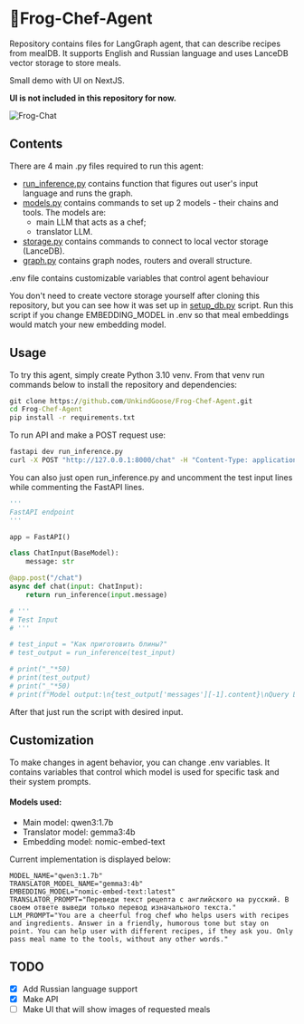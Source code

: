 # 🐸Frog-Chef-Agent

Repository contains files for LangGraph agent, that can describe recipes from mealDB. It supports English and Russian language and uses LanceDB vector storage to store meals.


Small demo with UI on NextJS. 

**UI is not included in this repository for now.**

<img alt="Frog-Chat" src="./images/demo2.gif"/>

## Contents

There are 4 main .py files required to run this agent:
- [run_inference.py](./run_inference.py) contains function that figures out user's input language and runs the graph.
- [models.py](./models.py) contains commands to set up 2 models - their chains and tools. The models are:
  - main LLM that acts as a chef;
  - translator LLM.
- [storage.py](./storage.py) contains commands to connect to local vector storage (LanceDB).
- [graph.py](./graph.py) contains graph nodes, routers and overall structure.

.env file contains customizable variables that control agent behaviour

You don't need to create vectore storage yourself after cloning this repository, but you can see how it was set up in [setup_db.py](./setup_db.py) script. Run this script if you change EMBEDDING_MODEL in .env so that meal embeddings would match your new embedding model.

## Usage

To try this agent, simply create Python 3.10 venv. From that venv run commands below to install the repository and dependencies:

```cmd
git clone https://github.com/UnkindGoose/Frog-Chef-Agent.git
cd Frog-Chef-Agent
pip install -r requirements.txt
```

To run API and make a POST request use:

```cmd
fastapi dev run_inference.py
curl -X POST "http://127.0.0.1:8000/chat" -H "Content-Type: application/json" -d "{\"message\":\"Your message\"}"
```

You can also just open run_inference.py and uncomment the test input lines while commenting the FastAPI lines.

```Python
'''
FastAPI endpoint
'''

app = FastAPI()

class ChatInput(BaseModel):
    message: str

@app.post("/chat")
async def chat(input: ChatInput):
    return run_inference(input.message)

# '''
# Test Input
# '''

# test_input = "Как приготовить блины?"
# test_output = run_inference(test_input)

# print("_"*50)
# print(test_output)
# print("_"*50)
# print(f"Model output:\n{test_output['messages'][-1].content}\nQuery Language: {test_output['language']}")
```

After that just run the script with desired input.

## Customization

To make changes in agent behavior, you can change .env variables. It contains variables that control which model is used for specific task and their system prompts.

#### Models used:
- Main model: qwen3:1.7b
- Translator model: gemma3:4b
- Embedding model: nomic-embed-text


Current implementation is displayed below:

```.env
MODEL_NAME="qwen3:1.7b"
TRANSLATOR_MODEL_NAME="gemma3:4b"
EMBEDDING_MODEL="nomic-embed-text:latest"
TRANSLATOR_PROMPT="Переведи текст рецепта с английского на русский. В своем ответе выведи только перевод изначального текста."
LLM_PROMPT="You are a cheerful frog chef who helps users with recipes and ingredients. Answer in a friendly, humorous tone but stay on point. You can help user with different recipes, if they ask you. Only pass meal name to the tools, without any other words."
```

## TODO

- [x] Add Russian language support
- [x] Make API
- [ ] Make UI that will show images of requested meals

